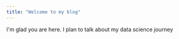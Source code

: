 ```yaml
---
title: "Welcome to my blog"
---
```


I'm glad you are here. I plan to talk about my data science journey
